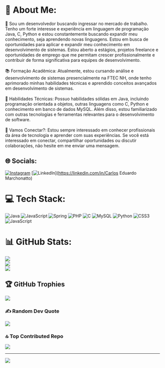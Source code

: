 # 💫 About Me:
👋 Sou um desenvolvedor buscando ingressar no mercado de trabalho. Tenho um forte interesse e experiência em linguagem de programação Java, C, Python e estou constantemente buscando expandir meu conhecimento, seja aprendendo novas linguagens. Estou em busca de oportunidades para aplicar e expandir meu conhecimento em desenvolvimento de sistemas. Estou aberto a estágios, projetos freelance e oportunidades de emprego que me permitam crescer profissionalmente e contribuir de forma significativa para equipes de desenvolvimento.<br><br>📚 Formação Acadêmica: Atualmente, estou cursando análise e desenvolvimento de sistemas presencialmente na FTEC NH, onde tenho aprimorado minhas habilidades técnicas e aprendido conceitos avançados em desenvolvimento de sistemas.<br><br>🔧 Habilidades Técnicas: Possuo habilidades sólidas em Java, incluindo programação orientada a objetos, outras linguagens como C, Python e conhecimento em banco de dados MySQL. Além disso, estou familiarizado com outras tecnologias e ferramentas relevantes para o desenvolvimento de software.<br><br>📨 Vamos Conectar?: Estou sempre interessado em conhecer profissionais da área de tecnologia e aprender com suas experiências. Se você está interessado em conectar, compartilhar oportunidades ou discutir colaborações, não hesite em me enviar uma mensagem.


## 🌐 Socials:
[![Instagram](https://img.shields.io/badge/Instagram-%23E4405F.svg?logo=Instagram&logoColor=white)](https://instagram.com/cadumarchonatto) [![LinkedIn](https://img.shields.io/badge/LinkedIn-%230077B5.svg?logo=linkedin&logoColor=white)](https://linkedin.com/in/Carlos Eduardo Marchonatto) 

# 💻 Tech Stack:
![Java](https://img.shields.io/badge/java-%23ED8B00.svg?style=for-the-badge&logo=openjdk&logoColor=white) ![JavaScript](https://img.shields.io/badge/javascript-%23323330.svg?style=for-the-badge&logo=javascript&logoColor=%23F7DF1E) ![Spring](https://img.shields.io/badge/spring-%236DB33F.svg?style=for-the-badge&logo=spring&logoColor=white) ![PHP](https://img.shields.io/badge/php-%23777BB4.svg?style=for-the-badge&logo=php&logoColor=white) ![C](https://img.shields.io/badge/c-%2300599C.svg?style=for-the-badge&logo=c&logoColor=white) ![MySQL](https://img.shields.io/badge/mysql-4479A1.svg?style=for-the-badge&logo=mysql&logoColor=white) ![Python](https://img.shields.io/badge/python-3670A0?style=for-the-badge&logo=python&logoColor=ffdd54) ![CSS3](https://img.shields.io/badge/css3-%231572B6.svg?style=for-the-badge&logo=css3&logoColor=white) ![JavaScript](https://img.shields.io/badge/javascript-%23323330.svg?style=for-the-badge&logo=javascript&logoColor=%23F7DF1E)
# 📊 GitHub Stats:
![](https://github-readme-stats.vercel.app/api?username=CarlosMRCT&theme=dark&hide_border=false&include_all_commits=true&count_private=true)<br/>
![](https://github-readme-streak-stats.herokuapp.com/?user=CarlosMRCT&theme=dark&hide_border=false)<br/>
![](https://github-readme-stats.vercel.app/api/top-langs/?username=CarlosMRCT&theme=dark&hide_border=false&include_all_commits=true&count_private=true&layout=compact)

## 🏆 GitHub Trophies
![](https://github-profile-trophy.vercel.app/?username=CarlosMRCT&theme=radical&no-frame=false&no-bg=true&margin-w=4)

### ✍️ Random Dev Quote
![](https://quotes-github-readme.vercel.app/api?type=horizontal&theme=radical)

### 🔝 Top Contributed Repo
![](https://github-contributor-stats.vercel.app/api?username=CarlosMRCT&limit=5&theme=dark&combine_all_yearly_contributions=true)

---
[![](https://visitcount.itsvg.in/api?id=CarlosMRCT&icon=0&color=0)](https://visitcount.itsvg.in)

<!-- Proudly created with GPRM ( https://gprm.itsvg.in ) -->
